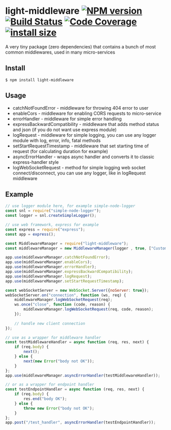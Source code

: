 # light-middleware [![NPM version](https://badge.fury.io/js/light-middleware.svg)](https://badge.fury.io/js/light-middleware) [![Build Status](https://travis-ci.com/v-electrolux/light-middleware.svg?branch=master)](https://travis-ci.com/v-electrolux/light-middleware) [![Code Coverage](https://badgen.now.sh/codecov/c/github/v-electrolux/light-middleware)](https://badgen.now.sh/codecov/c/github/v-electrolux/light-middleware) [![install size](https://packagephobia.com/badge?p=light-middleware)](https://packagephobia.com/result?p=light-middleware)

A very tiny package (zero dependencies) that contains a bunch of most common middlewares, used in many micro-services

## Install

```shell script
$ npm install light-middleware
```

## Usage

- catchNotFoundError - middleware for throwing 404 error to user
- enableCors - middleware for enabling CORS requests to micro-service
- errorHandler - middleware for simple error handling
- expressBackwardCompatibility - middleware that adds method status and json (if you do not want use express module)
- logRequest - middleware for simple logging, you can use any logger module with log, error, info, fatal methods
- setStartRequestTimestamp - middleware that set starting time of request (for calculating duration for example)
- asyncErrorHandler - wraps async handler and converts it to classic express-handler style
- logWebSocketRequest - method for simple logging web socket connect/disconnect, you can use any logger, like in logRequest middleware

## Example

```javascript
// use logger module here, for example simple-node-logger
const snl = require("simple-node-logger");
const logger = snl.createSimpleLogger();

// use web framework, express for example
const express = require("express"); 
const app = express();

const MiddlewareManager = require("light-middleware");
const middlewareManager = new MiddlewareManager(logger , true, ["Custom-Cors-Header1", "Custom-Cors-Header2"]);

app.use(middlewareManager.catchNotFoundError);
app.use(middlewareManager.enableCors);
app.use(middlewareManager.errorHandler);
app.use(middlewareManager.expressBackwardCompatibility);
app.use(middlewareManager.logRequest);
app.use(middlewareManager.setStartRequestTimestamp);

const webSocketServer = new WebSocket.Server({noServer: true});
webSocketServer.on("connection", function (ws, req) {
    middlewareManager.logWebSocketRequest(req);
    ws.once("close", function (code, reason) {
        middlewareManager.logWebSocketRequest(req, code, reason);
    });
    
    // handle new client connection
});

// use as a wrapper for middleware handler
const testMiddlewareHandler = async function (req, res, next) {
    if (req.body) {
        next();
    } else {
        next(new Error("body not OK"));
    }
};
app.use(middlewareManager.asyncErrorHandler(testMiddlewareHandler));

// or as a wrapper for endpoint handler
const testEndpointHandler = async function (req, res, next) {
    if (req.body) {
        res.end("body OK");
    } else {
        throw new Error("body not OK");
    }
};
app.post("/test_handler", asyncErrorHandler(testEndpointHandler));
```
